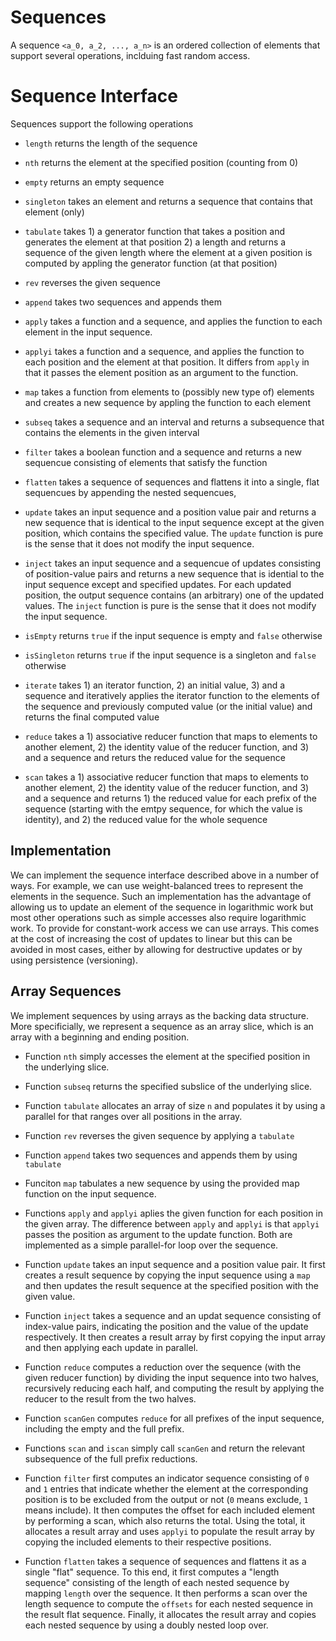# Sequences

A sequence 
`<a_0, a_2, ..., a_n>`
is an ordered collection of elements that support several operations, inclduing fast random access.

# Sequence Interface

Sequences support the following operations

* `length` returns the length of the sequence

* `nth` returns the element at the specified position (counting from 0)

* `empty` returns an empty sequence

* `singleton` takes an element and returns a sequence that contains that element (only)

* `tabulate` takes 1) a generator function that takes a position and generates the element at that position 2) a length and returns a sequence of the given length where the element at a given position is computed by appling the generator function (at that position)

* `rev` reverses the given sequence

* `append` takes two sequences and appends them

* `apply` takes a function and a sequence, and applies the function to each element in the input sequence. 

* `applyi` takes a function and a sequence, and applies the function to each position and the element at that position.  It differs from `apply` in that it passes the element position as an argument to the function. 

* `map` takes a function from elements to (possibly new type of) elements and creates a new sequence by appling the function to each element

* `subseq` takes a sequence and an interval and returns a subsequence that contains the elements in the given interval 



* `filter` takes a boolean function and a sequence and returns a new sequencue consisting of elements that satisfy the function

* `flatten` takes a sequence of sequences and flattens it into a single, flat sequencues by appending the nested sequencues,

* `update` takes an input sequence and a position value pair and returns a new sequence that is identical to the input sequence except at the given position, which contains the specified value.  The `update` function is pure is the sense that it does not modify the input sequence.

* `inject` takes an input sequence and a sequencue of updates consisting of position-value pairs and returns a new sequence that is idential to the input sequence except and specified updates.  For each updated position, the output sequence contains (an arbitrary) one of the updated values.   The `inject` function is pure is the sense that it does not modify the input sequence.

* `isEmpty` returns `true` if the input sequence is empty and `false` otherwise

* `isSingleton` returns `true` if the input sequence is a singleton and `false` otherwise

* `iterate` takes 1) an iterator function, 2) an initial value, 3) and a sequence and iteratively applies the iterator function to the elements of the sequence and previously computed value (or the initial value) and returns the final computed value

* `reduce` takes a 1) associative reducer function that maps to elements to another element, 2) the identity value of the reducer function, and 3) and a sequence and returs the reduced value for the sequence   

* `scan` takes a 1) associative reducer function that maps to elements to another element, 2) the identity value of the reducer function, and 3) and a sequence and returns 1) the reduced value for each prefix of the sequence (starting with the emtpy sequence, for which the value is identity), and 2) the reduced value for the whole sequence    

## Implementation

We can implement the sequence interface described above in a number of
ways.  For example, we can use weight-balanced trees to represent the
elements in the sequence.  Such an implementation has the advantage of
allowing us to update an element of the sequence in logarithmic work
but most other operations such as simple accesses also require
logarithmic work.  To provide for constant-work access we can use
arrays.  This comes at the cost of increasing the cost of updates to
linear but this can be avoided in most cases, either by allowing for
destructive updates or by using persistence (versioning).  

## Array Sequences

We implement sequences by using arrays as the backing data structure.
More specificially, we represent a sequence as an array slice, which
is an array with a beginning and ending position.

* Function `nth` simply accesses the element at the specified position
  in the underlying slice.

* Function `subseq` returns the specified subslice of the underlying slice. 

* Function `tabulate` allocates an array of size `n` and populates it by using a parallel for that ranges over all positions in the array.

* Function `rev` reverses the given sequence by applying a `tabulate` 

* Function `append` takes two sequences and appends them by using `tabulate`

* Funciton `map` tabulates a new sequence by using the provided map function on the input sequence.

* Functions `apply` and `applyi` aplies the given function for each
  position in the given array. The difference between `apply` and `applyi` is that `applyi` passes the position as argument to the update function.  Both are implemented as a simple parallel-for loop over the sequence.

* Function `update` takes an input sequence and a position value pair. It first creates a result sequence by copying the input sequence using a `map` and then updates the result sequence at the specified position with the given value.

* Function `inject` takes a sequence and an updat sequence consisting
  of index-value pairs, indicating the position and the value of the
  update respectively.  It then creates a result array by first copying the
  input array and then applying each update in parallel.

* Function `reduce` computes a reduction over the sequence (with the given reducer function) by dividing the input sequence into two halves, recursively reducing each half, and computing the result by applying the reducer to the result from the two halves.

* Function `scanGen` computes `reduce` for all prefixes of the input sequence, including the empty and the full prefix.

* Functions `scan` and `iscan` simply call `scanGen` and return the relevant subsequence of the full prefix reductions.

* Function `filter` first computes an indicator sequence consisting of
  `0` and `1` entries that indicate whether the element at the
  corresponding position is to be excluded from the output or not (`0`
  means exclude, `1` means include).  It then computes the offset for each included element by performing a scan, which also returns the total. Using the total, it allocates a result array and uses `applyi` to populate the result array by copying the included elements to their respective positions.  

* Function `flatten` takes a sequence of sequences and flattens it as
  a single "flat" sequence.  To this end, it first computes a "length
  sequence" consisting of the length of each nested sequence by
  mapping `length` over the sequence.  It then performs a scan over
  the length sequence to compute the `offsets` for each nested
  sequence in the result flat sequence.  Finally, it allocates the result array and copies each nested sequence by using a doubly nested loop over.


